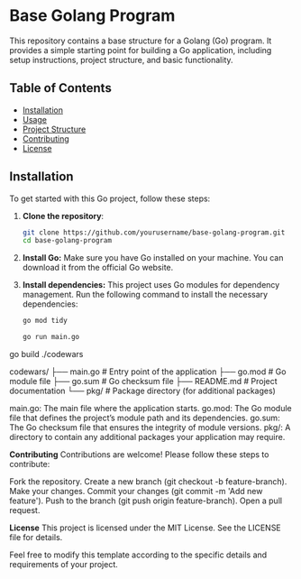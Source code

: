 # Base Golang Program

This repository contains a base structure for a Golang (Go) program. It provides a simple starting point for building a Go application, including setup instructions, project structure, and basic functionality.

## Table of Contents

- [Installation](#installation)
- [Usage](#usage)
- [Project Structure](#project-structure)
- [Contributing](#contributing)
- [License](#license)

## Installation

To get started with this Go project, follow these steps:

1. **Clone the repository**:
   ```bash
   git clone https://github.com/yourusername/base-golang-program.git
   cd base-golang-program
2. **Install Go:**
Make sure you have Go installed on your machine. You can download it from the official Go website.

3. **Install dependencies:**
This project uses Go modules for dependency management. Run the following command to install the necessary dependencies:
   ```bash
   go mod tidy

   go run main.go
go build
./codewars

codewars/
├── main.go        # Entry point of the application
├── go.mod         # Go module file
├── go.sum         # Go checksum file
├── README.md      # Project documentation
└── pkg/           # Package directory (for additional packages)

main.go: The main file where the application starts.
go.mod: The Go module file that defines the project’s module path and its dependencies.
go.sum: The Go checksum file that ensures the integrity of module versions.
pkg/: A directory to contain any additional packages your application may require.

**Contributing**
Contributions are welcome! Please follow these steps to contribute:

Fork the repository.
Create a new branch (git checkout -b feature-branch).
Make your changes.
Commit your changes (git commit -m 'Add new feature').
Push to the branch (git push origin feature-branch).
Open a pull request.

**License**
This project is licensed under the MIT License. See the LICENSE file for details.

Feel free to modify this template according to the specific details and requirements of your project.

